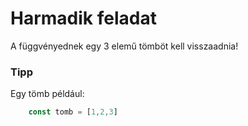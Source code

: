 # Harmadik feladat

A függvényednek egy 3 elemű tömböt kell visszaadnia!

### Tipp
Egy tömb például:
```javascript
    const tomb = [1,2,3]
```
